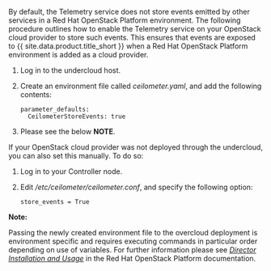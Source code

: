 By default, the Telemetry service does not store events emitted by other
services in a Red Hat OpenStack Platform environment. The following
procedure outlines how to enable the Telemetry service on your OpenStack
cloud provider to store such events. This ensures that events are
exposed to {{ site.data.product.title_short }} when a Red Hat OpenStack Platform environment
is added as a cloud provider.

1.  Log in to the undercloud host.

2.  Create an environment file called *ceilometer.yaml*, and add the
    following contents:

        parameter_defaults:
          CeilometerStoreEvents: true

3.  Please see the below **NOTE**.

If your OpenStack cloud provider was not deployed through the
undercloud, you can also set this manually. To do so:

1.  Log in to your Controller node.

2.  Edit */etc/ceilometer/ceilometer.conf*, and specify the following
    option:

        store_events = True

**Note:**

Passing the newly created environment file to the overcloud deployment is environment specific and requires executing commands in particular order depending on use of variables. For further information please see
[*Director Installation and Usage*](https://access.redhat.com/documentation/en-us/red_hat_openstack_platform/11/html/director_installation_and_usage/)
in the Red Hat OpenStack Platform documentation.
